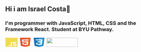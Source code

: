 ## Hi i am Israel Costa👋

### I'm programmer with JavaScript, HTML, CSS and the Framework React. Student at BYU Pathway.
<div style="display: inline_block">
<img align="center" alt="Israel-Js" height="30" width="40" src="https://raw.githubusercontent.com/devicons/devicon/master/icons/javascript/javascript-plain.svg">
<img align="center" alt="Israel-HTML" height="30" width="40" src="https://raw.githubusercontent.com/devicons/devicon/master/icons/html5/html5-original.svg">
<img align="center" alt="Israel-CSS" height="30" width="40" src="https://raw.githubusercontent.com/devicons/devicon/master/icons/css3/css3-original.svg">
<a href="https://www.linkedin.com/in/rafaella-ballerini-45875016a"(https://www.linkedin.com/in/israelcosta-/) target="_blank"><img  align="center" 
 height="30" width="100" src="https://img.shields.io/badge/-LinkedIn-%230077B5?style=for-the-badge&logo=linkedin&logoColor=white" target="_blank"></a> 
</div>

